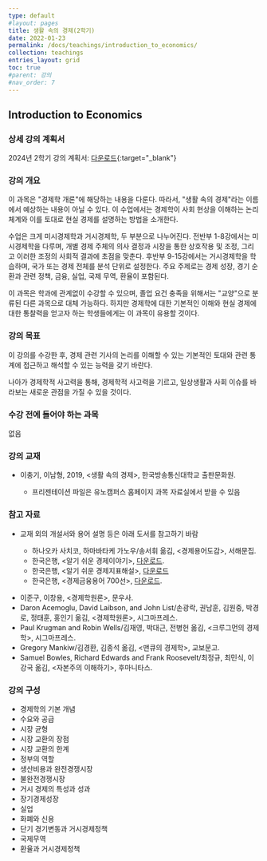 ```yaml
---
type: default
#layout: pages
title: 생활 속의 경제(2학기)
date: 2022-01-23
permalink: /docs/teachings/introduction_to_economics/
collection: teachings
entries_layout: grid
toc: true
#parent: 강의
#nav_order: 7
---
```


## Introduction to Economics

### 상세 강의 계획서

2024년 2학기 강의 계획서: [다운로드](https://drive.google.com/file/d/1ZfuWmsbDNj_VhHbhcKCDx28QEv9NpzI9/view){:target="_blank"}

<!-- 2024년 2학기 오리엔테이션 동영상: [클릭](https://youtu.be/nOQOCTp1bs8){:target="_blank"} -->

### 강의 개요

이 과목은 "경제학 개론"에 해당하는 내용을 다룬다. 따라서, "생활 속의 경제"라는 이름에서 예상하는 내용이 아닐 수 있다. 이 수업에서는 경제학이 사회 현상을 이해하는 논리 체계와 이를 토대로 현실 경제를 설명하는 방법을 소개한다.

수업은 크게 미시경제학과 거시경제학, 두 부분으로 나누어진다. 전반부 1-8강에서는 미시경제학을 다루며, 개별 경제 주체의 의사 결정과 시장을 통한 상호작용 및 조정, 그리고 이러한 조정의 사회적 결과에 초점을 맞춘다. 후반부 9-15강에서는 거시경제학을 학습하며, 국가 또는 경제 전체를 분석 단위로 설정한다. 주요 주제로는 경제 성장, 경기 순환과 관련 정책, 금융, 실업, 국제 무역, 환율이 포함된다. 

이 과목은 학과에 관계없이 수강할 수 있으며, 졸업 요건 충족을 위해서는 "교양"으로 분류된 다른 과목으로 대체 가능하다. 하지만 경제학에 대한 기본적인 이해와 현실 경제에 대한 통찰력을 얻고자 하는 학생들에게는 이 과목이 유용할 것이다. 

### 강의 목표

이 강의를 수강한 후, 경제 관련 기사의 논리를 이해할 수 있는 기본적인 토대와 관련 통계에 접근하고 해석할 수 있는 능력을 갖기 바란다. 

나아가 경제학적 사고력을 통해, 경제학적 사고력을 기르고, 일상생활과 사회 이슈를 바라보는 새로운 관점을 가질 수 있을 것이다.


### 수강 전에 들어야 하는 과목

없음

### 강의 교재

- 이충기, 이남형, 2019, <생활 속의 경제>, 한국방송통신대학교 출판문화원.

  * 프리젠테이션 파일은 유노캠퍼스 홈페이지 과목 자료실에서 받을 수 있음


### 참고 자료
- 교재 외의 개설서와 용어 설명 등은 아래 도서를 참고하기 바람

  * 하나오카 사치코, 하마바타케 가노우/송서휘 옮김, <경제용어도감>, 서해문집.
  * 한국은행, <알기 쉬운 경제이야기>, [다운로드](https://www.bok.or.kr/fileSrc/portal/4c0228b4ad7123204827e0b0320ab3bc/2/202402200940133750.pdf).
  * 한국은행, <알기 쉬운 경제지표해설>, [다운로드](https://www.bok.or.kr/fileSrc/portal/0e2ebe46a6dbd89453440b8e85142443/1/b1216cbd65664826ac4760723a097993.pdf)
  * 한국은행, <경제금융용어 700선>, [다운로드](https://www.bok.or.kr/fileSrc/portal/9b9ee59b5cdb4206abc5a1a3a1844ba6/4/202307101118324470.pdf). 
<!-- - 한국은행, <알기 쉬운 금융생활>, [다운로드](https://www.bok.or.kr/portal/bbs/B0000216/view.do?nttId=10046971&type=PEPL&searchOptn8=22&menuNo=200648). -->

- 이준구, 이창용, <경제학원론>, 문우사.
- Daron Acemoglu, David Laibson, and John List/손광락, 권남훈, 김원중, 박경로, 정태훈, 홍인기 옮김, <경제학원론>, 시그마프레스.
- Paul Krugman and Robin Wells/김재영, 박대근, 전병헌 옮김, <크루그먼의 경제학>, 시그마프레스.
- Gregory Mankiw/김경환, 김종석 옮김, <맨큐의 경제학>, 교보문고.
- Samuel Bowles, Richard Edwards and Frank Roosevelt/최정규, 최민식, 이강국 옮김, <자본주의 이해하기>, 후마니타스.

### 강의 구성

- 경제학의 기본 개념
- 수요와 공급
- 시장 균형
- 시장 교환의 장점
- 시장 교환의 한계
- 정부의 역할
- 생산비용과 완전경쟁시장
- 불완전경쟁시장
- 거시 경제의 특성과 성과
- 장기경제성장
- 실업
- 화폐와 신용
- 단기 경기변동과 거시경제정책
- 국제무역
- 환율과 거시경제정책